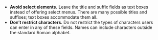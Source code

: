 - **Avoid select elements.** Leave the title and suffix fields as text boxes instead of offering select menus. There are many possible titles and suffixes; text boxes accommodate them all.
- **Don’t restrict characters.** Do not restrict the types of characters users can enter in any of these fields. Names can include characters outside the standard Roman alphabet.